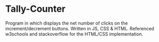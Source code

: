 # Tally-Counter
Program in which displays the net number of clicks on the increment/decrement buttons. Written in JS, CSS &amp; HTML. Referenced w3schools and stackoverflow for the HTML/CSS implementation.
